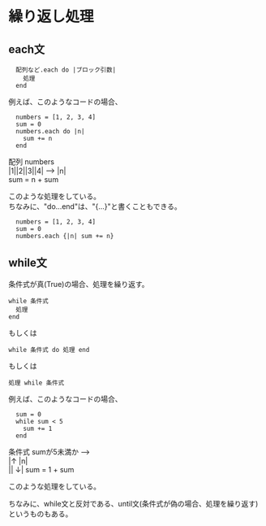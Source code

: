 # 繰り返し処理

## each文
```
  配列など.each do |ブロック引数|
    処理
  end
```
例えば、このようなコードの場合、<br>
```
  numbers = [1, 2, 3, 4]
  sum = 0
  numbers.each do |n|
    sum += n
  end
```
配列 numbers<br>
|1||2||3||4|  -->  |n|<br>
sum = n + sum<br>

このような処理をしている。<br>
ちなみに、"do...end"は、"{...}"と書くこともできる。
```
  numbers = [1, 2, 3, 4]
  sum = 0
  numbers.each {|n| sum += n}
```

## while文
条件式が真(True)の場合、処理を繰り返す。
```
while 条件式
  処理
end
```
もしくは
```
while 条件式 do 処理 end
```
もしくは
```
処理 while 条件式
```
例えば、このようなコードの場合、<br>
```
  sum = 0
  while sum < 5
    sum += 1
  end
```
条件式 sumが5未満か  -->  <br>
|↑   |n|<br>
||
↓|
sum = 1 + sum<br>

このような処理をしている。<br>

ちなみに、while文と反対である、until文(条件式が偽の場合、処理を繰り返す)というものもある。
